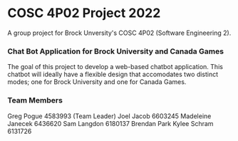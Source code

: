 # COSC 4P02 Project 2022
A group project for Brock Unversity's COSC 4P02 (Software Engineering 2).

### Chat Bot Application for Brock University and Canada Games
The goal of this project to develop a web-based chatbot application. This chatbot will ideally have a flexible design that accomodates two distinct modes; one for Brock University and one for Canada Games. 

### Team Members
Greg Pogue 4583993 (Team Leader)
Joel Jacob 6603245
Madeleine Janecek 6436620
Sam Langdon 6180137
Brendan Park
Kylee Schram 6131726

